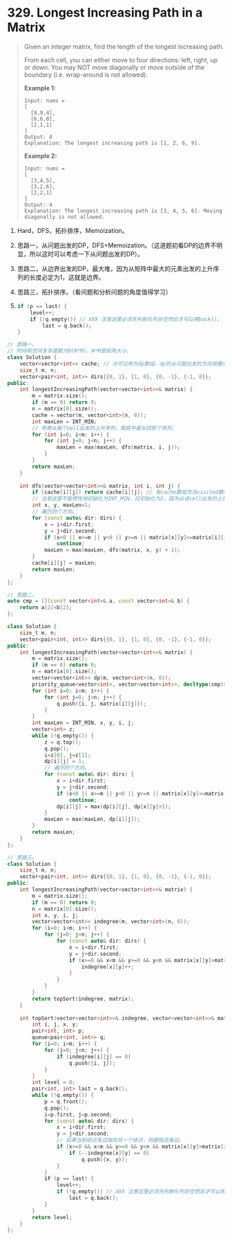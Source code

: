 # 329. Longest Increasing Path in a Matrix

> Given an integer matrix, find the length of the longest increasing path.
>
> From each cell, you can either move to four directions: left, right, up or down. You may NOT move diagonally or move outside of the boundary (i.e. wrap-around is not allowed).
>
> **Example 1:**
>
> ```
> Input: nums = 
> [
>   [9,9,4],
>   [6,6,8],
>   [2,1,1]
> ] 
> Output: 4 
> Explanation: The longest increasing path is [1, 2, 6, 9].
> ```
>
> **Example 2:**
>
> ```
> Input: nums = 
> [
>   [3,4,5],
>   [3,2,6],
>   [2,2,1]
> ] 
> Output: 4 
> Explanation: The longest increasing path is [3, 4, 5, 6]. Moving diagonally is not allowed.
> ```

1. Hard，DFS，拓扑排序，Memoization。

2. 思路一，从问题出发的DP，DFS+Memoization。（这道题初看DP的边界不明显，所以这时可以考虑一下从问题出发的DP）。

3. 思路二，从边界出发的DP，最大堆，因为从矩阵中最大的元素出发的上升序列的长度必定为1，这就是边界。

4. 思路三，拓扑排序。（看问题和分析问题的角度值得学习）

5. ```cpp
   if (p == last) {
       level++;
       if (!q.empty()) // XXX 注意这里必须先判断队列非空然后才可以用back()。
           last = q.back();
   }
   ```

```cpp
// 思路一。
// 时间和空间复杂度都为O(N*M)，N*M是矩阵大小。
class Solution {
    vector<vector<int>> cache; // 也可以称为dp数组。dp的从问题出发的方向很像记忆化搜索。
    size_t m, n;
    vector<pair<int, int>> dirs{{0, 1}, {1, 0}, {0, -1}, {-1, 0}};
public:
    int longestIncreasingPath(vector<vector<int>>& matrix) {
        m = matrix.size();
        if (m == 0) return 0;
        n = matrix[0].size();
        cache = vector(m, vector<int>(n, 0));
        int maxLen = INT_MIN;
        // 考察从每个cell出发的上升序列，取其中最长的那个序列。
        for (int i=0; i<m; i++) {
            for (int j=0; j<n; j++) {
                maxLen = max(maxLen, dfs(matrix, i, j));
            }
        }
        return maxLen;
    }
    
    int dfs(vector<vector<int>>& matrix, int i, int j) {
        if (cache[i][j]) return cache[i][j]; // 有cache数组充当visited数组的作用。
        // 注意这里不能惯性地初始化为INT_MIN，应初始化为1，因为从该cell出发的上升序列最短为该cell本身。
        int x, y, maxLen=1;
        // 遍历四个方向。
        for (const auto& dir: dirs) {
            x = i+dir.first;
            y = j+dir.second;
            if (x<0 || x>=m || y<0 || y>=n || matrix[x][y]<=matrix[i][j])
                continue;
            maxLen = max(maxLen, dfs(matrix, x, y) + 1);
        }
        cache[i][j] = maxLen;
        return maxLen;
    }
};
```

```cpp
// 思路二。
auto cmp = [](const vector<int>& a, const vector<int>& b) {
    return a[2]<b[2];  
};

class Solution {
    size_t m, n;
    vector<pair<int, int>> dirs{{0, 1}, {1, 0}, {0, -1}, {-1, 0}};
public:
    int longestIncreasingPath(vector<vector<int>>& matrix) {
        m = matrix.size();
        if (m == 0) return 0;
        n = matrix[0].size();
        vector<vector<int>> dp(m, vector<int>(n, 0));
        priority_queue<vector<int>, vector<vector<int>>, decltype(cmp)> q(cmp);
        for (int i=0; i<m; i++) {
            for (int j=0; j<n; j++) {
                q.push({i, j, matrix[i][j]});
            }
        }
        int maxLen = INT_MIN, x, y, i, j;
        vector<int> z;
        while (!q.empty()) {
            z = q.top();
            q.pop();
            i=z[0], j=z[1];
            dp[i][j] = 1;
            // 遍历四个方向。
            for (const auto& dir: dirs) {
                x = i+dir.first;
                y = j+dir.second;
                if (x<0 || x>=m || y<0 || y>=n || matrix[x][y]<=matrix[i][j])
                    continue;
                dp[i][j] = max(dp[i][j], dp[x][y]+1);
            }
            maxLen = max(maxLen, dp[i][j]);
        }
        return maxLen;
    }
};
```

```cpp
// 思路三。
class Solution {
    size_t m, n;
    vector<pair<int, int>> dirs{{0, 1}, {1, 0}, {0, -1}, {-1, 0}};
public:
    int longestIncreasingPath(vector<vector<int>>& matrix) {
        m = matrix.size();
        if (m == 0) return 0;
        n = matrix[0].size();
        int x, y, i, j;
        vector<vector<int>> indegree(m, vector<int>(n, 0));
        for (i=0; i<m; i++) {
            for (j=0; j<n; j++) {
                for (const auto& dir: dirs) {
                    x = i+dir.first;
                    y = j+dir.second;
                    if (x>=0 && x<m && y>=0 && y<n && matrix[x][y]>matrix[i][j]) {
                        indegree[x][y]++;
                    } 
                }
            }
        }
        return topSort(indegree, matrix);
    }
    
    int topSort(vector<vector<int>>& indegree, vector<vector<int>>& matrix) {
        int i, j, x, y;
        pair<int, int> p;
        queue<pair<int, int>> q;
        for (i=0; i<m; i++) {
            for (j=0; j<n; j++) {
                if (indegree[i][j] == 0)
                    q.push({i, j});
            }
        }
        int level = 0;
        pair<int, int> last = q.back();
        while (!q.empty()) {
            p = q.front();
            q.pop();
            i=p.first, j=p.second;
            for (const auto& dir: dirs) {
                x = i+dir.first;
                y = j+dir.second;
                // 如果当前结点有边指向另一个结点，则删除这条边。
                if (x>=0 && x<m && y>=0 && y<n && matrix[x][y]>matrix[i][j]) {
                    if (--indegree[x][y] == 0)
                        q.push({x, y});
                }
            }
            if (p == last) {
                level++;
                if (!q.empty()) // XXX 注意这里必须先判断队列非空然后才可以用back()。
                    last = q.back();
            }
        }
        return level;
    }
};
```

